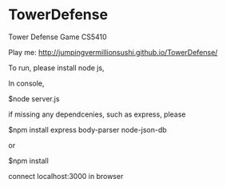 # TowerDefense
Tower Defense Game CS5410

Play me: http://jumpingvermillionsushi.github.io/TowerDefense/

To run, please install node js,

In console, 

$node server.js

if missing any dependcenies, such as express, please 

$npm install express body-parser node-json-db

or 

$npm install

connect localhost:3000 in browser